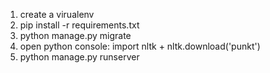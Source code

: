 1. create a virualenv
2. pip install -r requirements.txt
3. python manage.py migrate
4. open python console: import nltk + nltk.download('punkt')
5. python manage.py runserver
